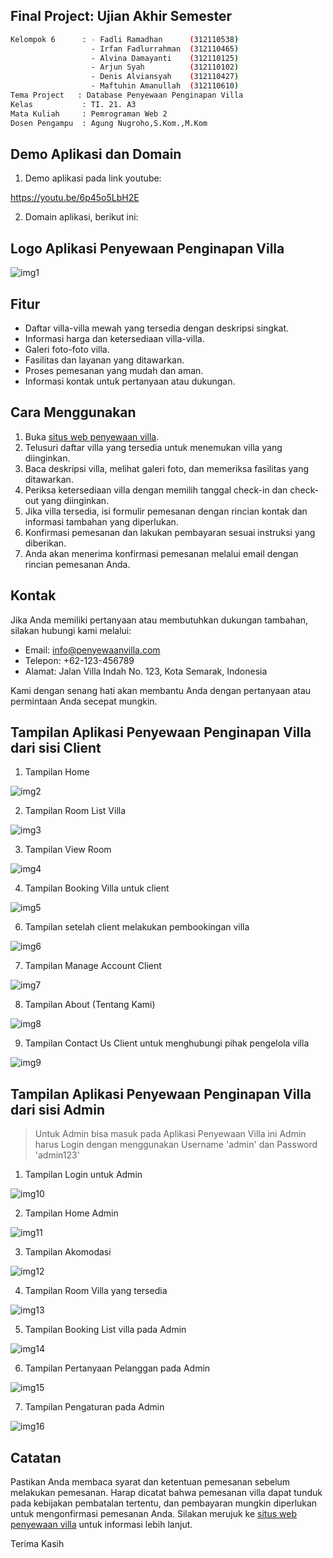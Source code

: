 ## Final Project: Ujian Akhir Semester

```bash
Kelompok 6      : - Fadli Ramadhan      (312110538)
                  - Irfan Fadlurrahman  (312110465)
                  - Alvina Damayanti    (312110125)
                  - Arjun Syah          (312110102)
                  - Denis Alviansyah    (312110427)
                  - Maftuhin Amanullah  (312110610)
Tema Project   : Database Penyewaan Penginapan Villa
Kelas           : TI. 21. A3
Mata Kuliah     : Pemrograman Web 2
Dosen Pengampu  : Agung Nugroho,S.Kom.,M.Kom
```

## Demo Aplikasi dan Domain

1. Demo aplikasi pada link youtube:

  https://youtu.be/6p45o5LbH2E

2. Domain aplikasi, berikut ini:

## Logo Aplikasi Penyewaan Penginapan Villa

![img1](img/Logo.png)

## Fitur

- Daftar villa-villa mewah yang tersedia dengan deskripsi singkat.
- Informasi harga dan ketersediaan villa-villa.
- Galeri foto-foto villa.
- Fasilitas dan layanan yang ditawarkan.
- Proses pemesanan yang mudah dan aman.
- Informasi kontak untuk pertanyaan atau dukungan.

## Cara Menggunakan

1. Buka [situs web penyewaan villa](http://www.penyewaanvilla.com).
2. Telusuri daftar villa yang tersedia untuk menemukan villa yang diinginkan.
3. Baca deskripsi villa, melihat galeri foto, dan memeriksa fasilitas yang ditawarkan.
4. Periksa ketersediaan villa dengan memilih tanggal check-in dan check-out yang diinginkan.
5. Jika villa tersedia, isi formulir pemesanan dengan rincian kontak dan informasi tambahan yang diperlukan.
6. Konfirmasi pemesanan dan lakukan pembayaran sesuai instruksi yang diberikan.
7. Anda akan menerima konfirmasi pemesanan melalui email dengan rincian pemesanan Anda.

## Kontak

Jika Anda memiliki pertanyaan atau membutuhkan dukungan tambahan, silakan hubungi kami melalui:

- Email: info@penyewaanvilla.com
- Telepon: +62-123-456789
- Alamat: Jalan Villa Indah No. 123, Kota Semarak, Indonesia

Kami dengan senang hati akan membantu Anda dengan pertanyaan atau permintaan Anda secepat mungkin.

## Tampilan Aplikasi Penyewaan Penginapan Villa dari sisi Client

1. Tampilan Home

![img2](img/homeclient.png)

2. Tampilan Room List Villa

![img3](img/villaclient.png)

3. Tampilan View Room

![img4](img/detailvillaclient.png)

4. Tampilan Booking Villa untuk client

![img5](img/pembookingan.png)

6. Tampilan setelah client melakukan pembookingan villa

![img6](img/bookedpacages.png)

7. Tampilan Manage Account Client

![img7](img/pengaturanakunclient.png)

8. Tampilan About (Tentang Kami)

![img8](img/aboutclient.png)

9. Tampilan Contact Us Client untuk menghubungi pihak pengelola villa

![img9](img/contactclient.png)

## Tampilan Aplikasi Penyewaan Penginapan Villa dari sisi Admin

> Untuk Admin bisa masuk pada Aplikasi Penyewaan Villa ini Admin harus Login dengan menggunakan Username 'admin' dan Password 'admin123'

1. Tampilan Login untuk Admin

![img10](img/loginadmin.png)

2. Tampilan Home Admin

![img11](img/homeadmin.png)

3. Tampilan Akomodasi

![img12](img/akomodasi.png)

4. Tampilan Room Villa yang tersedia

![img13](img/listvillaadmin.png)

5. Tampilan Booking List villa pada Admin

![img14](img/bookinglistadmin.png)

6. Tampilan Pertanyaan Pelanggan pada Admin

![img15](img/pertanyaanpelanggan.png)

7. Tampilan Pengaturan pada Admin

![img16](img/pengaturanadmin.png)

## Catatan

Pastikan Anda membaca syarat dan ketentuan pemesanan sebelum melakukan pemesanan. Harap dicatat bahwa pemesanan villa dapat tunduk pada kebijakan pembatalan tertentu, dan pembayaran mungkin diperlukan untuk mengonfirmasi pemesanan Anda. Silakan merujuk ke [situs web penyewaan villa](http://www.penyewaanvilla.com) untuk informasi lebih lanjut.

Terima Kasih